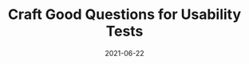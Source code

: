 ---
date: 2021-06-22
permalink: false
publisher: uxdesigncc
tags:
  - usability
  - testing
target_url: https://bootcamp.uxdesign.cc/craft-good-questions-for-usability-tests-55a8071ff4b
title: Craft Good Questions for Usability Tests
---